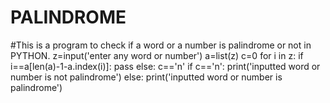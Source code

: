 # PALINDROME
#This is a program to check if a word or a number is palindrome or not in PYTHON.
z=input('enter any word or number')
a=list(z)
c=0
for i in z:
    if i==a[len(a)-1-a.index(i)]:
           pass
    else:
         c=='n'
if c=='n':
     print('inputted word or number is not palindrome')
else:
     print('inputted word or number is palindrome')
